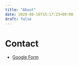 ```yaml
---
title: "About"
date: 2020-08-16T15:17:23+09:00
draft: false
---
```

<!--more-->
# Contact
- [Google Form](https://forms.gle/jVEM3XQQ6jgRwEwv8)